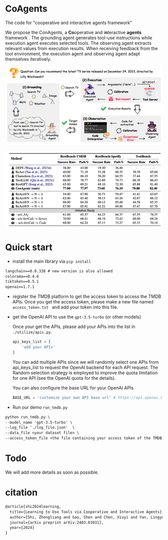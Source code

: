 # CoAgents
The code for "cooperative and interactive agents framework"

We propose the ConAgents, a **Co**operative and i**n**teractive **agents** framework . The grounding agent generates tool-use instructions while execution agent executes selected tools. The observing agent extracts relevant values from execution results. When receiving feedback from the tool environment, the execution agent and observing agent adapt themselves iteratively.

![image-20240324212748206](./asset/overall.png)

![image-20240324212928539](./asset/main.png)



# Quick start

- install the main library via `pip install`

```txt
langchain==0.0.338 # new version is also allowed
colorama==0.4.6
tiktoken==0.5.1
openai==1.7.1
```



- register the TMDB platform to get the access token to access the TMDB APIs. 
  Once you get the access token, please make a new file named `access_token.txt ` and add your token into this file.

  

- get the OpenAI API to use the `gpt-3.5-turbo` (or other models)

  Once your get the APIs, please add your APIs into the list in `./utilize/apis.py`.

  ```python
  api_keys_list = [
      'add your APIs'
  ]
  ```

  You can add multiple APIs since we will randomly select one APIs from api_keys_list to request the OpenAI backend for each API request. The Random selection strategy is employed to improve the quota limitation for one API (see the OpenAI quota for the details).

  You can also configure the base URL for your OpenAI APIs

  ```python
  BASE_URL = 'customize your own API base url' # https://api.openai.com/v1
  ```



- Run our demo `run_tmdb.py`

```txt
python run_tmdb.py \
--model_name 'gpt-3.5-turbo' \
--log_file './log_file.json'  \
--data_file <your dataset file> \
--access_token_file <the file containing your access token of the TMDB platform>
```



# Todo

We will add more details as soon as possible.

# citation

```txt
@article{shi2024learning,
  title={Learning to Use Tools via Cooperative and Interactive Agents},
  author={Shi, Zhengliang and Gao, Shen and Chen, Xiuyi and Yan, Lingyong and Shi, Haibo and Yin, Dawei and Chen, Zhumin and Ren, Pengjie and Verberne, Suzan and Ren, Zhaochun},
  journal={arXiv preprint arXiv:2403.03031},
  year={2024}
}
```
